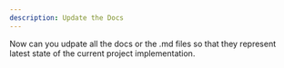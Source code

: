 ```yaml
---
description: Update the Docs
---
```


Now can you udpate all the docs or the .md files so that they represent latest state of the current project implementation.